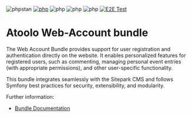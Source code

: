 ![phpstan](https://img.shields.io/badge/PHPStan-level%209-brightgreen)
[![php](https://img.shields.io/badge/PHP-8.1-yellow)](## "is no longer checked automatically")
![php](https://img.shields.io/badge/PHP-8.2-blue)
![php](https://img.shields.io/badge/PHP-8.3-blue)
![php](https://img.shields.io/badge/PHP-8.4-blue)
[![E2E Test](https://github.com/sitepark/atoolo-e2e-test/actions/workflows/e2e-test.yml/badge.svg)](https://github.com/sitepark/atoolo-e2e-test/actions/workflows/e2e-test.yml)

# Atoolo Web-Account bundle

The Web Account Bundle provides support for user registration and authentication directly on the website. It enables personalized features for registered users, such as commenting, managing personal event entries (with appropriate permissions), and other user-specific functionality.

This bundle integrates seamlessly with the Sitepark CMS and follows Symfony best practices for security, extensibility, and modularity.

Further information:

-   [Bundle Documentation](https://sitepark.github.io/atoolo-docs/develop/bundles/web-account/)

